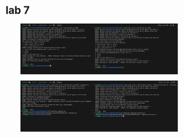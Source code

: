 # lab 7



<div align="left">

<figure><img src="../../.gitbook/assets/image.png" alt=""><figcaption></figcaption></figure>

</div>



<div align="left">

<figure><img src="../../.gitbook/assets/image (108).png" alt=""><figcaption></figcaption></figure>

</div>
